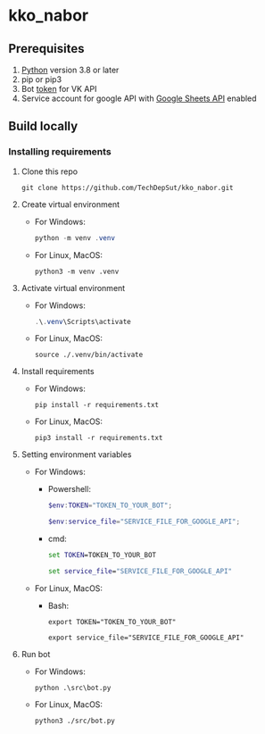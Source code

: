 # kko_nabor

## Prerequisites

1. [Python](https://python.org/) version 3.8 or later
2. pip or pip3
3. Bot [token](https://dev.vk.com/api/bots/getting-started#%D0%9F%D0%BE%D0%BB%D1%83%D1%87%D0%B5%D0%BD%D0%B8%D0%B5%20%D0%BA%D0%BB%D1%8E%D1%87%D0%B0%20%D0%B4%D0%BE%D1%81%D1%82%D1%83%D0%BF%D0%B0) for VK API
4. Service account for google API with [Google Sheets API](https://developers.google.com/sheets/api/quickstart/python) enabled 


## Build locally
### Installing requirements
1. Clone this repo 

    ```shell
    git clone https://github.com/TechDepSut/kko_nabor.git
    ```
2. Create virtual environment 
    
    - For Windows:

        ```Powershell
        python -m venv .venv
        ```

    - For Linux, MacOS:
    
        ```shell
        python3 -m venv .venv
        ```

3. Activate virtual environment

    - For Windows:
    
        ```Powershell
        .\.venv\Scripts\activate
        ```

    - For Linux, MacOS:

        ```shell
        source ./.venv/bin/activate
        ```

4. Install requirements

    - For Windows:

        ```shell
        pip install -r requirements.txt
        ```

    - For Linux, MacOS:
    
        ```shell
        pip3 install -r requirements.txt
        ```

1. Setting environment variables

    - For Windows:

        + Powershell:

            ```Powershell
            $env:TOKEN="TOKEN_TO_YOUR_BOT";
            ```
            ```Powershell
            $env:service_file="SERVICE_FILE_FOR_GOOGLE_API";
            ```
        
        + cmd:

            ```cmd
            set TOKEN=TOKEN_TO_YOUR_BOT
            ```
            ```cmd
            set service_file="SERVICE_FILE_FOR_GOOGLE_API"
            ```

    - For Linux, MacOS:

        + Bash:

            ```shell
            export TOKEN="TOKEN_TO_YOUR_BOT"
            ```
            ```shell
            export service_file="SERVICE_FILE_FOR_GOOGLE_API"
            ```

6. Run bot

    - For Windows:

        ```shell
        python .\src\bot.py
        ```

    - For Linux, MacOS:
    
        ```shell
        python3 ./src/bot.py
        ```